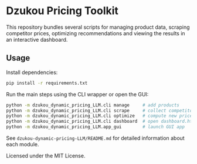 # Dzukou Pricing Toolkit

This repository bundles several scripts for managing product data, scraping competitor prices, optimizing recommendations and viewing the results in an interactive dashboard.

## Usage

Install dependencies:

```bash
pip install -r requirements.txt
```

Run the main steps using the CLI wrapper or open the GUI:

```bash
python -m dzukou_dynamic_pricing_LLM.cli manage     # add products
python -m dzukou_dynamic_pricing_LLM.cli scrape     # collect competitor data
python -m dzukou_dynamic_pricing_LLM.cli optimize   # compute new prices
python -m dzukou_dynamic_pricing_LLM.cli dashboard  # open dashboard.html
python -m dzukou_dynamic_pricing_LLM.app_gui        # launch GUI app
```

See `dzukou-dynamic-pricing-LLM/README.md` for detailed information about each module.

Licensed under the MIT License.

